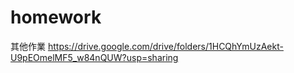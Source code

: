 # homework
其他作業 https://drive.google.com/drive/folders/1HCQhYmUzAekt-U9pEOmelMF5_w84nQUW?usp=sharing
